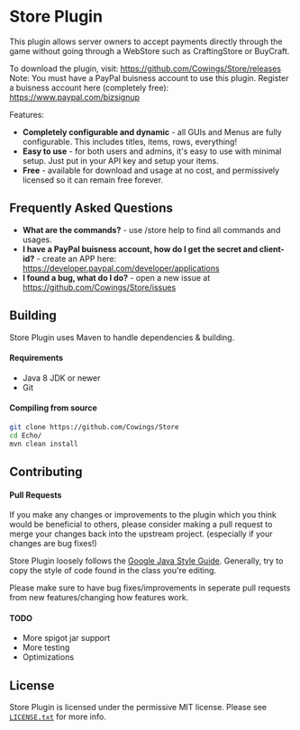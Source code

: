 # Store Plugin
This plugin allows server owners to accept payments directly through the game without going through a WebStore such as CraftingStore or BuyCraft.

To download the plugin, visit: https://github.com/Cowings/Store/releases
Note: You must have a PayPal buisness account to use this plugin. Register a buisness account here (completely free): https://www.paypal.com/bizsignup

Features:
* **Completely configurable and dynamic** - all GUIs and Menus are fully configurable. This includes titles, items, rows, everything!
* **Easy to use** - for both users and admins, it's easy to use with minimal setup. Just put in your API key and setup your items.
* **Free** - available for download and usage at no cost, and permissively licensed so it can remain free forever.

## Frequently Asked Questions
* **What are the commands?** - use /store help to find all commands and usages.
* **I have a PayPal buisness account, how do I get the secret and client-id?** - create an APP here: https://developer.paypal.com/developer/applications
* **I found a bug, what do I do?** - open a new issue at https://github.com/Cowings/Store/issues

## Building
Store Plugin uses Maven to handle dependencies & building.

#### Requirements
* Java 8 JDK or newer
* Git

#### Compiling from source
```sh
git clone https://github.com/Cowings/Store
cd Echo/
mvn clean install
```

## Contributing
#### Pull Requests
If you make any changes or improvements to the plugin which you think would be beneficial to others, please consider making a pull request to merge your changes back into the upstream project. (especially if your changes are bug fixes!)

Store Plugin loosely follows the [Google Java Style Guide](https://google.github.io/styleguide/javaguide.html). Generally, try to copy the style of code found in the class you're editing. 

Please make sure to have bug fixes/improvements in seperate pull requests from new features/changing how features work.

#### TODO
* More spigot jar support
* More testing
* Optimizations

## License
Store Plugin is licensed under the permissive MIT license. Please see [`LICENSE.txt`](https://github.com/Cowings/Echo/blob/master/LICENSE.txt) for more info.
